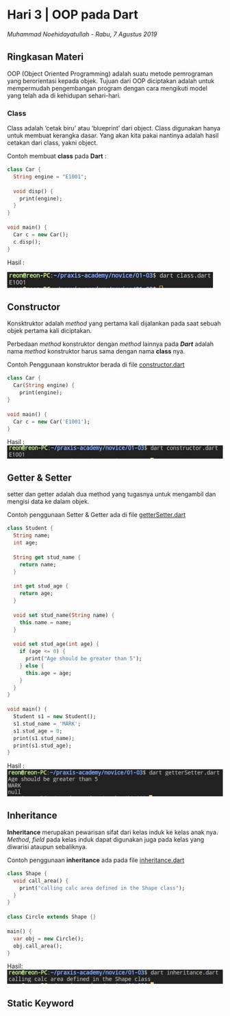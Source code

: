 # Hari 3 | OOP pada Dart

###### Muhammad Noehidayatullah - Rabu, 7 Agustus 2019

## Ringkasan Materi

OOP (Object Oriented Programming) adalah suatu metode pemrograman yang berorientasi kepada objek. Tujuan dari OOP diciptakan adalah untuk mempermudah pengembangan program dengan cara mengikuti model yang telah ada di kehidupan sehari-hari.

### Class

Class adalah ‘cetak biru’ atau ‘blueprint’ dari object. Class digunakan hanya untuk membuat kerangka dasar. Yang akan kita pakai nantinya adalah hasil cetakan dari class, yakni object.

Contoh membuat **class** pada **Dart** :

```dart
class Car {
  String engine = "E1001";

  void disp() {
    print(engine);
  }
}

void main() {
  Car c = new Car();
  c.disp();
}
```

Hasil :

<img src="img/class.png" />

## Constructor

Konsktruktor adalah _method_ yang pertama kali dijalankan pada saat sebuah objek pertama kali diciptakan.

Perbedaan _method_ konstruktor dengan _method_ lainnya pada **_Dart_** adalah nama _method_ konstruktor harus sama dengan nama **class** nya.

Contoh Penggunaan konstruktor berada di file <a href="constructor.dart" target="blank">constructor.dart</a>

```dart
class Car {
  Car(String engine) {
    print(engine);
}

void main() {
  Car c = new Car('E1001');
}

```

Hasil :
<img src="img/cons1.png" />

## Getter & Setter

setter dan getter adalah dua method yang tugasnya untuk mengambil dan mengisi data ke dalam objek.

Contoh penggunaan Setter & Getter ada di file <a href="getterSetter.dart">getterSetter.dart</a>

```dart
class Student {
  String name;
  int age;

  String get stud_name {
    return name;
  }

  int get stud_age {
    return age;
  }

  void set stud_name(String name) {
    this.name = name;
  }

  void set stud_age(int age) {
    if (age <= 0) {
      print("Age should be greater than 5");
    } else {
      this.age = age;
    }
  }
}

void main() {
  Student s1 = new Student();
  s1.stud_name = 'MARK';
  s1.stud_age = 0;
  print(s1.stud_name);
  print(s1.stud_age);
}

```

Hasil :
<img src="img/getset.png" />

## Inheritance

**Inheritance** merupakan pewarisan sifat dari kelas induk ke kelas anak nya. _Method_, _field_ pada kelas induk dapat digunakan juga pada kelas yang diwarisi ataupun sebaliknya.

Contoh penggunaan **inheritance** ada pada file <a href="inheritance.dart" >inheritance.dart</a>

```dart
class Shape {
  void call_area() {
    print("calling calc area defined in the Shape class");
  }
}

class Circle extends Shape {}

main() {
  var obj = new Circle();
  obj.call_area();
}

```

Hasil:
<img src="img/inherit.png">

## Static Keyword

